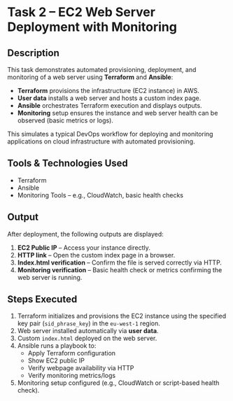 # Task 2 – EC2 Web Server Deployment with Monitoring

## Description
This task demonstrates automated provisioning, deployment, and monitoring of a web server using **Terraform** and **Ansible**:

- **Terraform** provisions the infrastructure (EC2 instance) in AWS.
- **User data** installs a web server and hosts a custom index page.
- **Ansible** orchestrates Terraform execution and displays outputs.
- **Monitoring** setup ensures the instance and web server health can be observed (basic metrics or logs).

This simulates a typical DevOps workflow for deploying and monitoring applications on cloud infrastructure with automated provisioning.

## Tools & Technologies Used
- Terraform
- Ansible
- Monitoring Tools – e.g., CloudWatch, basic health checks

## Output
After deployment, the following outputs are displayed:

1. **EC2 Public IP** – Access your instance directly.
2. **HTTP link** – Open the custom index page in a browser.
3. **Index.html verification** – Confirm the file is served correctly via HTTP.
4. **Monitoring verification** – Basic health check or metrics confirming the web server is running.

## Steps Executed
1. Terraform initializes and provisions the EC2 instance using the specified key pair (`sid_phrase_key`) in the `eu-west-1` region.
2. Web server installed automatically via **user data**.
3. Custom `index.html` deployed on the web server.
4. Ansible runs a playbook to:
   - Apply Terraform configuration
   - Show EC2 public IP
   - Verify webpage availability via HTTP
   - Verify monitoring metrics/logs
5. Monitoring setup configured (e.g., CloudWatch or script-based health check).
